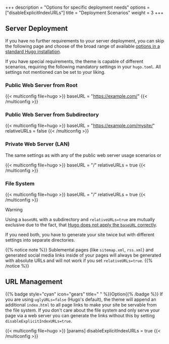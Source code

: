 +++
description = "Options for specific deployment needs"
options = ["disableExplicitIndexURLs"]
title = "Deployment Scenarios"
weight = 3
+++

## Server Deployment

If you have no further requirements to your server deployment, you can skip the following page and choose of the broad range of available [options in a standard Hugo installation](https://gohugo.io/content-management/urls/).

If you have special requirements, the theme is capable of different scenarios, requiring the following mandatory settings in your `hugo.toml`. All settings not mentioned can be set to your liking.

### Public Web Server from Root

{{< multiconfig file=hugo >}}
baseURL = "https://example.com/"
{{< /multiconfig >}}

### Public Web Server from Subdirectory

{{< multiconfig file=hugo >}}
baseURL = "https://example.com/mysite/"
relativeURLs = false
{{< /multiconfig >}}

### Private Web Server (LAN)

The same settings as with any of the public web server usage scenarios or

{{< multiconfig file=hugo >}}
baseURL = "/"
relativeURLs = true
{{< /multiconfig >}}

### File System

{{< multiconfig file=hugo >}}
baseURL = "/"
relativeURLs = true
{{< /multiconfig >}}

> [!WARNING]
> Using a `baseURL` with a subdirectory and `relativeURLs=true` are mutually exclusive due to the fact, that [Hugo does not apply the `baseURL` correctly](https://github.com/gohugoio/hugo/issues/12130).
>
> If you need both, you have to generate your site twice but with different settings into separate directories.

{{% notice note %}}
Sublemental pages (like `sitemap.xml`, `rss.xml`) and generated social media links inside of your pages will always be generated with absolute URLs and will not work if you set `relativeURLs=true`.
{{% /notice %}}

## URL Management

{{% badge style="cyan" icon="gears" title=" " %}}Option{{% /badge %}} If you are using `uglyURLs=false` (Hugo's default), the theme will append an additional `index.html` to all page links to make your site be servable from the file system. If you don't care about the file system and only serve your page via a web server you can generate the links without this by setting `disableExplicitIndexURLs=true`.

{{< multiconfig file=hugo >}}
[params]
  disableExplicitIndexURLs = true
{{< /multiconfig >}}
